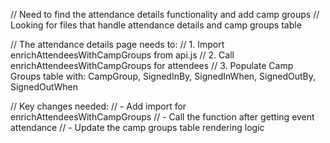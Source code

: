 // Need to find the attendance details functionality and add camp groups
// Looking for files that handle attendance details and camp groups table

// The attendance details page needs to:
// 1. Import enrichAttendeesWithCampGroups from api.js
// 2. Call enrichAttendeesWithCampGroups for attendees
// 3. Populate Camp Groups table with: CampGroup, SignedInBy, SignedInWhen, SignedOutBy, SignedOutWhen

// Key changes needed:
// - Add import for enrichAttendeesWithCampGroups
// - Call the function after getting event attendance
// - Update the camp groups table rendering logic
